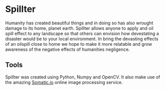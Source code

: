 # Spillter

Humanity has created beautiful things and in doing so has also wrought damage to its home, planet earth. Spillter allows anyone to apply and oil spill effect to any landscape so that others can envision how devestating a disaster would be to your local environment. In bring the devasting effects of an oilspill close to home we hope to make it more relatable and grow awareness of the negative effects of humanities negligence.

## Tools
Spillter was created using Python, Numpy and OpenCV. It also make use of the amazing [Somatic.io](http://www.somatic.io/) online image processing service.